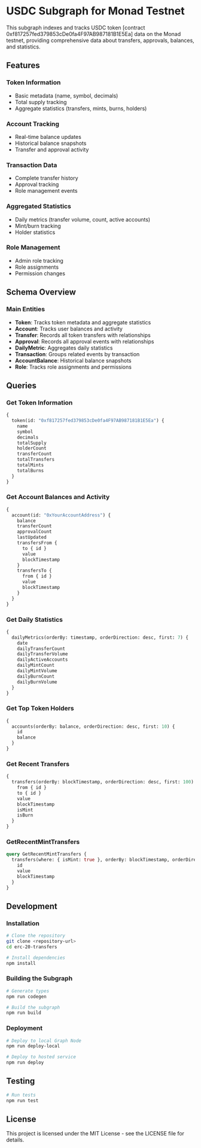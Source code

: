 # USDC Subgraph for Monad Testnet

This subgraph indexes and tracks USDC token [contract 0xf817257fed379853cDe0fa4F97AB987181B1E5Ea] data on the Monad testnet, providing comprehensive data about transfers, approvals, balances, and statistics.

## Features

### Token Information
- Basic metadata (name, symbol, decimals)
- Total supply tracking
- Aggregate statistics (transfers, mints, burns, holders)

### Account Tracking
- Real-time balance updates
- Historical balance snapshots
- Transfer and approval activity

### Transaction Data
- Complete transfer history
- Approval tracking
- Role management events

### Aggregated Statistics
- Daily metrics (transfer volume, count, active accounts)
- Mint/burn tracking
- Holder statistics

### Role Management
- Admin role tracking
- Role assignments
- Permission changes

## Schema Overview

### Main Entities

- **Token**: Tracks token metadata and aggregate statistics
- **Account**: Tracks user balances and activity
- **Transfer**: Records all token transfers with relationships
- **Approval**: Records all approval events with relationships
- **DailyMetric**: Aggregates daily statistics
- **Transaction**: Groups related events by transaction
- **AccountBalance**: Historical balance snapshots
- **Role**: Tracks role assignments and permissions

## Queries

### Get Token Information

```graphql
{
  token(id: "0xf817257fed379853cDe0fa4F97AB987181B1E5Ea") {
    name
    symbol
    decimals
    totalSupply
    holderCount
    transferCount
    totalTransfers
    totalMints
    totalBurns
  }
}
```

### Get Account Balances and Activity

```graphql
{
  account(id: "0xYourAccountAddress") {
    balance
    transferCount
    approvalCount
    lastUpdated
    transfersFrom {
      to { id }
      value
      blockTimestamp
    }
    transfersTo {
      from { id }
      value
      blockTimestamp
    }
  }
}
```

### Get Daily Statistics

```graphql
{
  dailyMetrics(orderBy: timestamp, orderDirection: desc, first: 7) {
    date
    dailyTransferCount
    dailyTransferVolume
    dailyActiveAccounts
    dailyMintCount
    dailyMintVolume
    dailyBurnCount
    dailyBurnVolume
  }
}
```

### Get Top Token Holders

```graphql
{
  accounts(orderBy: balance, orderDirection: desc, first: 10) {
    id
    balance
  }
}
```

### Get Recent Transfers

```graphql
{
  transfers(orderBy: blockTimestamp, orderDirection: desc, first: 100) {
    from { id }
    to { id }
    value
    blockTimestamp
    isMint
    isBurn
  }
}
```

### GetRecentMintTransfers

```graphql
query GetRecentMintTransfers {
  transfers(where: { isMint: true }, orderBy: blockTimestamp, orderDirection: desc) {
    id
    value
    blockTimestamp
  }
}
```

## Development

### Installation

```bash
# Clone the repository
git clone <repository-url>
cd erc-20-transfers

# Install dependencies
npm install
```

### Building the Subgraph

```bash
# Generate types
npm run codegen

# Build the subgraph
npm run build
```

### Deployment

```bash
# Deploy to local Graph Node
npm run deploy-local

# Deploy to hosted service
npm run deploy
```

## Testing

```bash
# Run tests
npm run test
```

## License

This project is licensed under the MIT License - see the LICENSE file for details.
